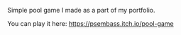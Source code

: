 Simple pool game I made as a part of my portfolio.

You can play it here: https://psembass.itch.io/pool-game
